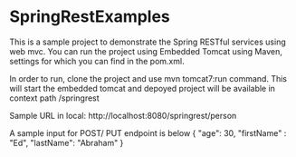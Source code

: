 # SpringRestExamples

This is a sample project to demonstrate the Spring RESTful services using web mvc. 
You can run the project using Embedded Tomcat using Maven, settings for which you can find in the pom.xml. 

In order to run, clone the project and use mvn tomcat7:run command. 
This will start the embedded tomcat and depoyed project will be available in context path /springrest

Sample URL in local: http://localhost:8080/springrest/person

A sample input for POST/ PUT endpoint is below
{
"age": 30,
"firstName" : "Ed",
"lastName": "Abraham"
}
